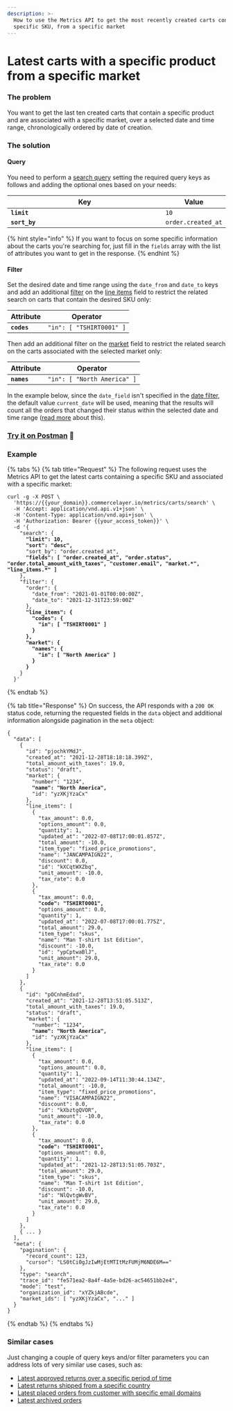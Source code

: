 ```yaml
---
description: >-
  How to use the Metrics API to get the most recently created carts containing a
  specific SKU, from a specific market
---
```


# Latest carts with a specific product from a specific market

### The problem

You want to get the last ten created carts that contain a specific product and are associated with a specific market, over a selected date and time range, chronologically ordered by date of creation.

### The solution

#### Query

You need to perform a [search query](../queries/search.md) setting the required query keys as follows and adding the optional ones based on your needs:

<table><thead><tr><th width="367">Key</th><th>Value</th></tr></thead><tbody><tr><td><strong><code>limit</code></strong></td><td><code>10</code></td></tr><tr><td><strong><code>sort_by</code></strong></td><td><code>order.created_at</code></td></tr></tbody></table>

{% hint style="info" %}
If you want to focus on some specific information about the carts you're searching for, just fill in the `fields` array with the list of attributes you want to get in the response.
{% endhint %}

#### Filter

Set the desired date and time range using the `date_from` and `date_to` keys and add an additional [filter](../filters.md) on the [line items](https://app.gitbook.com/s/lhTYC557IzGiJNS84RKD/resources/carts/filters#line\_items-field) field to restrict the related search on carts that contain the desired SKU only:

| Attribute   | Operator                 |
| ----------- | ------------------------ |
| **`codes`** | `"in": [ "TSHIRT0001" ]` |

Then add an additional filter on the [market](https://app.gitbook.com/s/lhTYC557IzGiJNS84RKD/resources/carts/filters#market-field) field to restrict the related search on the carts associated with the selected market only:

| Attribute   | Operator                    |
| ----------- | --------------------------- |
| **`names`** | `"in": [ "North America" ]` |

In the example below, since the `date_field` isn't specified in the [date filter](../filters.md#date-filters), the default value `current_date` will be used, meaning that the results will count all the orders that changed their status within the selected date and time range ([read more](../filters.md#how-date\_field-works) about this).

### [Try it on Postman](https://www.postman.com/commercelayer/workspace/commerce-layer-public-workspace/documentation/19711194-37a2d863-72f6-4b8f-8146-2f61d405fd3c?entity=request-19711194-86ed9b2b-7d46-4950-8646-fb07ccb1fc5e) :rocket:

### Example

{% tabs %}
{% tab title="Request" %}
The following request uses the Metrics API to get the latest carts containing a specific SKU and associated with a specific market:

<pre class="language-shell"><code class="lang-shell">curl -g -X POST \
  'https://{{your_domain}}.commercelayer.io/metrics/carts/search' \
  -H 'Accept: application/vnd.api.v1+json' \
  -H 'Content-Type: application/vnd.api+json' \
  -H 'Authorization: Bearer {{your_access_token}}' \
  -d '{
    "search": {
<strong>      "limit": 10,
</strong><strong>      "sort": "desc",
</strong>      "sort_by": "order.created_at",
<strong>      "fields": [ "order.created_at", "order.status", "order.total_amount_with_taxes", "customer.email", "market.*", "line_items.*" ]
</strong>    },
    "filter": {
      "order": {
        "date_from": "2021-01-01T00:00:00Z",
        "date_to": "2021-12-31T23:59:00Z"
      },
<strong>      "line_items": {
</strong><strong>        "codes": {
</strong><strong>          "in": [ "TSHIRT0001" ]
</strong><strong>        }
</strong><strong>      },
</strong><strong>      "market": {
</strong><strong>        "names": {
</strong><strong>          "in": [ "North America" ]
</strong><strong>        }
</strong><strong>      }
</strong>    }
  }'
</code></pre>
{% endtab %}

{% tab title="Response" %}
On success, the API responds with a `200 OK` status code, returning the requested fields in the `data` object and additional information alongside pagination in the `meta` object:

<pre class="language-json"><code class="lang-json">{
  "data": [
    {
      "id": "pjochkYMdJ",
      "created_at": "2021-12-28T18:18:18.399Z",
      "total_amount_with_taxes": 19.0,
      "status": "draft",
      "market": {
        "number": "1234",
<strong>        "name": "North America",
</strong>        "id": "yzXKjYzaCx"
      },
      "line_items": [
        {
          "tax_amount": 0.0,
          "options_amount": 0.0,
          "quantity": 1,
          "updated_at": "2022-07-08T17:00:01.857Z",
          "total_amount": -10.0,
          "item_type": "fixed_price_promotions",
          "name": "JANCAMPAIGN22",
          "discount": 0.0,
          "id": "kXCqtWXZbq",
          "unit_amount": -10.0,
          "tax_rate": 0.0
        },
        {
          "tax_amount": 0.0,
<strong>          "code": "TSHIRT0001",
</strong>          "options_amount": 0.0,
          "quantity": 1,
          "updated_at": "2022-07-08T17:00:01.775Z",
          "total_amount": 29.0,
          "item_type": "skus",
          "name": "Man T-shirt 1st Edition",
          "discount": -10.0,
          "id": "ypCptwaBlJ",
          "unit_amount": 29.0,
          "tax_rate": 0.0
        }
      ]
    },
    {
      "id": "pOCnhmEdxd",
      "created_at": "2021-12-28T13:51:05.513Z",
      "total_amount_with_taxes": 19.0,
      "status": "draft",
      "market": {
        "number": "1234",
<strong>        "name": "North America",
</strong>        "id": "yzXKjYzaCx"
      },
      "line_items": [
        {
          "tax_amount": 0.0,
          "options_amount": 0.0,
          "quantity": 1,
          "updated_at": "2022-09-14T11:30:44.134Z",
          "total_amount": -10.0,
          "item_type": "fixed_price_promotions",
          "name": "VISACAMPAIGN22",
          "discount": 0.0,
          "id": "kXbztgQVOR",
          "unit_amount": -10.0,
          "tax_rate": 0.0
        },
        {
          "tax_amount": 0.0,
<strong>          "code": "TSHIRT0001",
</strong>          "options_amount": 0.0,
          "quantity": 1,
          "updated_at": "2021-12-28T13:51:05.703Z",
          "total_amount": 29.0,
          "item_type": "skus",
          "name": "Man T-shirt 1st Edition",
          "discount": -10.0,
          "id": "NlQvtgWvBV",
          "unit_amount": 29.0,
          "tax_rate": 0.0
        }
      ]
    },
    { ... }
  ],
  "meta": {
    "pagination": {
      "record_count": 123,
      "cursor": "LS0tCi0gJzIwMjEtMTItMzFUMjM6NDE6M=="
    },
    "type": "search",
    "trace_id": "fe571ea2-8a4f-4a5e-bd26-ac54651bb2e4",
    "mode": "test",
    "organization_id": "xYZkjABcde",
    "market_ids": [ "yzXKjYzaCx", "..." ]
  }
}
</code></pre>
{% endtab %}
{% endtabs %}

### Similar cases

Just changing a couple of query keys and/or filter parameters you can address lots of very similar use cases, such as:

* [Latest approved returns over a specific period of time](https://www.postman.com/commercelayer/workspace/commerce-layer-public-workspace/documentation/19711194-37a2d863-72f6-4b8f-8146-2f61d405fd3c?entity=request-19711194-fca00098-c2f8-45ab-b9e7-58bf3e407137)
* [Latest returns shipped from a specific country](https://www.postman.com/commercelayer/workspace/commerce-layer-public-workspace/documentation/19711194-37a2d863-72f6-4b8f-8146-2f61d405fd3c?entity=request-19711194-05812960-f25d-482b-aaae-f723dea4d8ab)
* [Latest placed orders from customer with specific email domains](https://www.postman.com/commercelayer/workspace/commerce-layer-public-workspace/documentation/19711194-37a2d863-72f6-4b8f-8146-2f61d405fd3c?entity=request-19711194-b26fe7ba-e32b-4b44-8077-32833046838b)
* [Latest archived orders](https://www.postman.com/commercelayer/workspace/commerce-layer-public-workspace/documentation/19711194-37a2d863-72f6-4b8f-8146-2f61d405fd3c?entity=request-19711194-c8d3c3b4-dc19-40ac-98c4-5152687b461b)